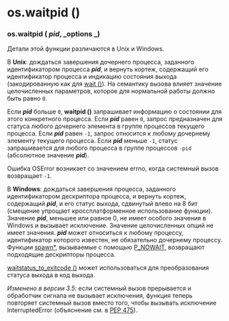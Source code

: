 # os.waitpid ()

### os.waitpid ( _pid_, _options _)

Детали этой функции различаются в Unix и Windows.

В **Unix**: дождаться завершения дочернего процесса, заданного идентификатором процесса _**pid**_, и вернуть кортеж, содержащий его идентификатор процесса и индикацию состояния выхода (закодированную как для [wait ()](os.wait.md)). На семантику вызова влияет значение целочисленных параметров, которое для нормальной работы должно быть равно `0`.

Если _**pid**_ больше `0`, **waitpid ()** запрашивает информацию о состоянии для этого конкретного процесса. Если _**pid**_ равен `0`, запрос предназначен для статуса любого дочернего элемента в группе процессов текущего процесса. Если _**pid**_ равен `-1`, запрос относится к любому дочернему элементу текущего процесса. Если _**pid**_ меньше `-1`, статус запрашивается для любого процесса в группе процессов `-pid` (абсолютное значение _**pid**_).

Ошибка OSError возникает со значением errno, когда системный вызов возвращает `-1`.

В **Windows**: дождаться завершения процесса, заданного идентификатором дескриптора процесса, и вернуть кортеж, содержащий _**pid**_, и его статус выхода, сдвинутый влево на 8 бит (смещение упрощает кроссплатформенное использование функции). Значение _**pid**_, меньшее или равное 0, не имеет особого значения в Windows и вызывает исключение. Значение целочисленных опций не имеет значения. _**pid**_ может относиться к любому процессу, идентификатор которого известен, не обязательно дочернему процессу. Функции [spawn\*](os.spawnl.md), вызываемые с помощью [P\_NOWAIT](os.p\_nowait.md), возвращают подходящие дескрипторы процесса.

[waitstatus\_to\_exitcode ()](os.waitstatus\_to\_exitcode.md) может использоваться для преобразования статуса выхода в код выхода.

_Изменено в версии 3.5_: если системный вызов прерывается и обработчик сигнала не вызывает исключения, функция теперь повторяет системный вызов вместо того, чтобы вызывать исключение InterruptedError (объяснение см. в [PEP 475](https://www.python.org/dev/peps/pep-0475/)).
